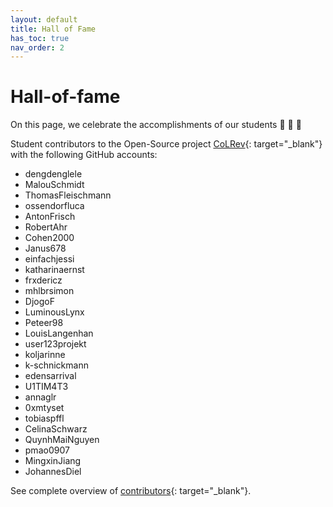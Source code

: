 ```yaml
---
layout: default
title: Hall of Fame
has_toc: true
nav_order: 2
---
```


# Hall-of-fame

On this page, we celebrate the accomplishments of our students 🎉 🍾 🎈

Student contributors to the Open-Source project [CoLRev](https://github.com/CoLRev-Environment/colrev){: target="_blank"} with the following GitHub accounts:

- dengdenglele
- MalouSchmidt
- ThomasFleischmann
- ossendorfluca
- AntonFrisch
- RobertAhr
- Cohen2000
- Janus678
- einfachjessi
- katharinaernst
- frxdericz
- mhlbrsimon
- DjogoF
- LuminousLynx
- Peteer98
- LouisLangenhan
- user123projekt
- koljarinne
- k-schnickmann
- edensarrival
- U1TIM4T3
- annaglr
- 0xmtyset
- tobiaspffl
- CelinaSchwarz
- QuynhMaiNguyen
- pmao0907
- MingxinJiang
- JohannesDiel

See complete overview of [contributors](https://github.com/CoLRev-Environment/colrev/graphs/contributors){: target="_blank"}.

